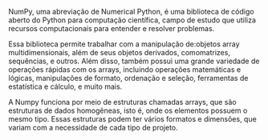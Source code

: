  NumPy, uma abreviação de Numerical Python, é uma biblioteca de código aberto do Python para computação científica, 
 campo de estudo que utiliza recursos computacionais para entender e resolver problemas. 

 Essa biblioteca permite trabalhar com a manipulação de:objetos array multidimensionais, além de seus objetos derivados, comomatrizes, sequências, e outros.
 Além disso, também possui uma grande variedade de operações rápidas com os arrays, incluindo operações matemáticas e lógicas, manipulações de formato, ordenação e
 seleção, ferramentas de estatística e cálculo, e muito mais.

A Numpy funciona por meio de estruturas chamadas arrays, que são estruturas de dados homogêneas, isto é, onde os elementos possuem o mesmo tipo. 
 Essas estruturas podem ter vários formatos e dimensões, que variam com a necessidade de cada tipo de projeto.
